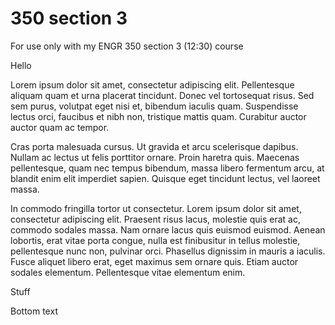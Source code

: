 # 350 section 3
 For use only with my ENGR 350 section 3 (12:30) course

 Hello
 
Lorem ipsum dolor sit amet, consectetur adipiscing elit. Pellentesque aliquam quam et urna placerat tincidunt. Donec vel tortosequat risus. Sed sem purus, volutpat eget nisi et, bibendum iaculis quam. Suspendisse lectus orci, faucibus et nibh non, tristique mattis quam. Curabitur auctor auctor quam ac tempor.

Cras porta malesuada cursus. Ut gravida et arcu scelerisque dapibus. Nullam ac lectus ut felis porttitor ornare. Proin haretra quis. Maecenas pellentesque, quam nec tempus bibendum, massa libero fermentum arcu, at blandit enim elit imperdiet sapien. Quisque eget tincidunt lectus, vel laoreet massa.

In commodo fringilla tortor ut consectetur. Lorem ipsum dolor sit amet, consectetur adipiscing elit. Praesent risus lacus, molestie quis erat ac, commodo sodales massa. Nam ornare lacus quis euismod euismod. Aenean lobortis, erat vitae porta congue, nulla est finibusitur in tellus molestie, pellentesque nunc non, pulvinar orci. Phasellus dignissim in mauris a iaculis. Fusce aliquet libero erat, eget maximus sem ornare quis. Etiam auctor sodales elementum. Pellentesque vitae elementum enim.
 
 
 
 
 Stuff
 
 
 
 
 

Bottom text